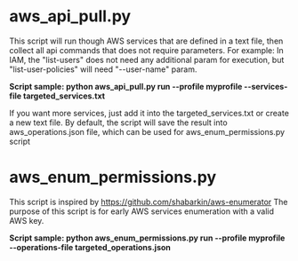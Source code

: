# aws_api_pull.py
This script will run though AWS services that are defined in a text file, then collect all api commands that does not require parameters.
For example: In IAM, the "list-users" does not need any additional param for execution, but "list-user-policies" will need "--user-name" param.

**Script sample: python aws_api_pull.py run --profile myprofile --services-file targeted_services.txt**

If you want more services, just add it into the targeted_services.txt or create a new text file.
By default, the script will save the result into aws_operations.json file, which can be used for aws_enum_permissions.py script

# aws_enum_permissions.py
This script is inspired by https://github.com/shabarkin/aws-enumerator
The purpose of this script is for early AWS services enumeration with a valid AWS key.

**Script sample: python aws_enum_permissions.py run --profile myprofile --operations-file targeted_operations.json**
